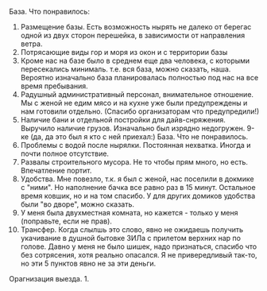 
База. Что понравилось:
1. Размещение базы. Есть возможность нырять не далеко от берегас одной из двух сторон перешейка, в зависимости от направления ветра.
2. Потрясающие виды гор и моря из окон и с территории базы
3. Кроме нас на базе было в среднем еще два человека, с которыми пересекались минималь. т.е. вся база, можно сказать, наша.  Вероятно изначально база планировалась полностью под нас на все время пребывания. 
4. Радушный административный персонал, внимательное отношение. Мы с женой не едим мясо и на кухне уже были предупреждены и нам готовили отдельно. (Спасибо организаторам что предупредили!)
5. Наличие бани и отдельной постройки для дайв-снряжения. Выручило наличие грузов. Изначально был изрядно недогружен. 9-ке (да, да это был я кто с ней приехал:)
База. Что не понравилось.
1. Проблемы с водой после нырялки.  Постоянная нехватка. Иногда и почти полное отсутствие. 
2. Развалы строительного мусора. Не то чтобы прям много, но есть.  Впечатление портит. 
3. Удобства. Мне повезло, т.к. я был с женой, нас поселили в докмике с "ними". Но наполнение бачка все равно раз в 15 минут. Остальное время ковшик, но и на том спасибо. У для других домиков удобства были "во дворе", можно сказать. 
4. У меня была двухместная комната, но кажется - только у меня (поправьте, если не прав).
5. Трансфер. Когда слылшь это слово, явно не ожидаешь получить укачивание в душной бытовке ЗИЛа с прилетом верхних нар по голове. Давно у меня не было шишек, надо признаться, спасибо что без сотрясения, хотя реально опасался. 
Я не привередливый так-то, но эти 5 пунктов явно не за эти деньги.

Орагнизация выезда.
1. 

